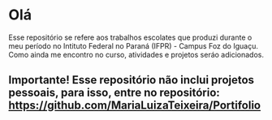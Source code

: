 # Olá
 Esse repositório se refere aos trabalhos escolates que produzi durante o meu período no Intituto Federal no Paraná (IFPR) - Campus Foz do Iguaçu. Como ainda me encontro no curso, atividades e projetos seráo adicionados.
## Importante! Esse repositório não inclui projetos pessoais, para isso, entre no repositório: https://github.com/MariaLuizaTeixeira/Portifolio
